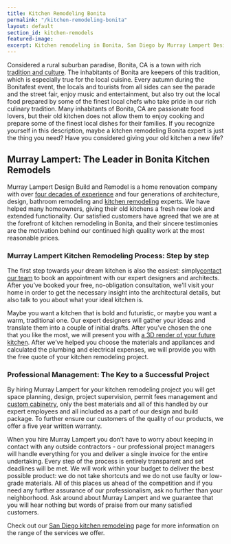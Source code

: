 ```yaml
---
title: Kitchen Remodeling Bonita
permalink: "/kitchen-remodeling-bonita"
layout: default
section_id: kitchen-remodels
featured-image:
excerpt: Kitchen remodeling in Bonita, San Diego by Murray Lampert Design, Build, Remodel. Bonita kitchen remodel experts since 1975. Visit us today!
---
```


Considered a rural suburban paradise, Bonita, CA is a town with rich <a href="https://en.wikipedia.org/wiki/Culture_of_San_Diego">tradition and culture</a>. The inhabitants of Bonita are keepers of this tradition, which is especially true for the local cuisine. Every autumn during the Bonitafest event, the locals and tourists from all sides can see the parade and the street fair, enjoy music and entertainment, but also try out the local food prepared by some of the finest local chefs who take pride in our rich culinary tradition. Many inhabitants of Bonita, CA are passionate food lovers, but their old kitchen does not allow them to enjoy cooking and prepare some of the finest local dishes for their families. If you recognize yourself in this description, maybe a kitchen remodeling Bonita expert is just the thing you need? Have you considered giving your old kitchen a new life?

## Murray Lampert: The Leader in Bonita Kitchen Remodels

Murray Lampert Design Build and Remodel is a home renovation company with over <a href="http://murraylampert.com/about-murray-lampert-design-build-remodel/">four decades of experience</a> and four generations of architecture, design, bathroom remodeling and <a href="http://murraylampert.com/san-diego-kitchen-remodeling-services/">kitchen remodeling</a> experts. We have helped many homeowners, giving their old kitchens a fresh new look and extended functionality. Our satisfied customers have agreed that we are at the forefront of kitchen remodeling in Bonita, and their sincere testimonies are the motivation behind our continued high quality work at the most reasonable prices.

### Murray Lampert Kitchen Remodeling Process: Step by step

The first step towards your dream kitchen is also the easiest: simply<a href="http://murraylampert.com/contact/">contact our team</a> to book an appointment with our expert designers and architects. After you’ve booked your free, no-obligation consultation, we'll visit your home in order to get the necessary insight into the architectural details, but also talk to you about what your ideal kitchen is.

Maybe you want a kitchen that is bold and futuristic, or maybe you want a warm, traditional one. Our expert designers will gather your ideas and translate them into a couple of initial drafts. After you’ve chosen the one that you like the most, we will present you with <a href="http://murraylampert.com/3d-architectural-rendering-services/">a 3D render of your future kitchen</a>. After we’ve helped you choose the materials and appliances and calculated the plumbing and electrical expenses, we will provide you with the free quote of your kitchen remodeling project.

### Professional Management: The Key to a Successful Project

By hiring Murray Lampert for your kitchen remodeling project you will get space planning, design, project supervision, permit fees management and <a href="http://murraylampert.com/san-diego-custom-cabinet-construction-services/">custom cabinetry</a>, only the best materials and all of this handled by our expert employees and all included as a part of our design and build package. To further ensure our customers of the quality of our products, we offer a five year written warranty.

When you hire Murray Lampert you don’t have to worry about keeping in contact with any outside contractors - our professional project managers will handle everything for you and deliver a single invoice for the entire undertaking. Every step of the process is entirely transparent and set deadlines will be met. We will work within your budget to deliver the best possible product: we do not take shortcuts and we do not use faulty or low-grade materials. All of this places us ahead of the competition and if you need any further assurance of our professionalism, ask no further than your neighborhood. Ask around about Murray Lampert and we guarantee that you will hear nothing but words of praise from our many satisfied customers.

Check out our [San Diego kitchen remodeling](/san-diego-kitchen-remodeling-services) page for more information on the range of the services we offer.

